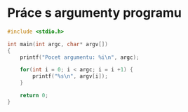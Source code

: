 # Práce s argumenty programu


```c
#include <stdio.h>

int main(int argc, char* argv[])
{
    printf("Pocet argumentu: %i\n", argc);

    for(int i = 0; i < argc; i = i +1) {
        printf("%s\n", argv[i]);
    }

    return 0;
}
```




